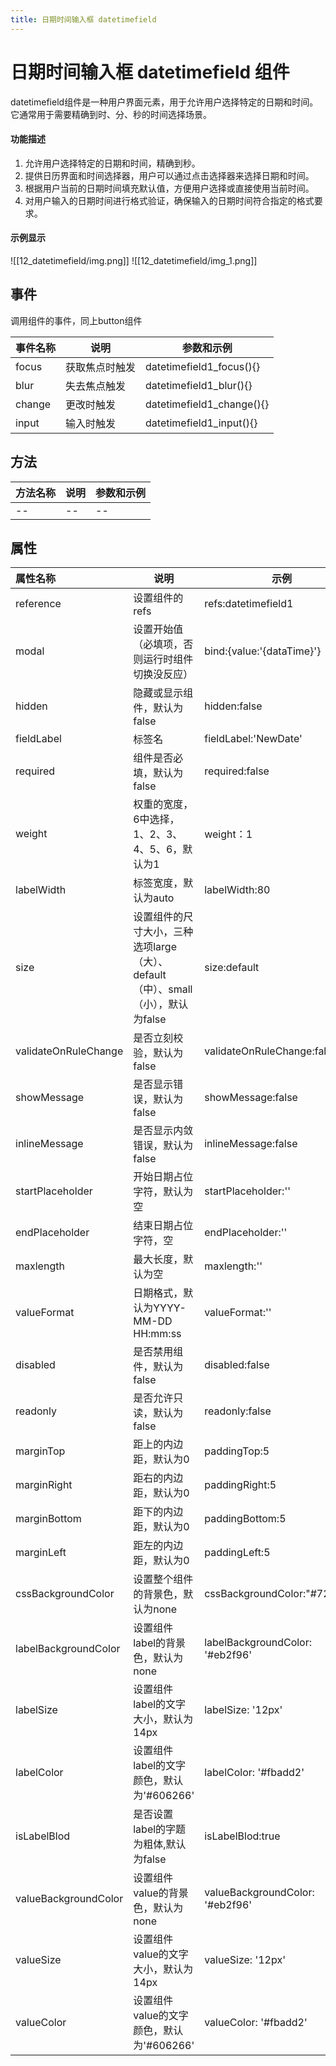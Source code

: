 ```yaml
---
title: 日期时间输入框 datetimefield
---
```


# 日期时间输入框 datetimefield 组件
datetimefield组件是一种用户界面元素，用于允许用户选择特定的日期和时间。它通常用于需要精确到时、分、秒的时间选择场景。
#### 功能描述
1. 允许用户选择特定的日期和时间，精确到秒。
2. 提供日历界面和时间选择器，用户可以通过点击选择器来选择日期和时间。
3. 根据用户当前的日期时间填充默认值，方便用户选择或直接使用当前时间。
4. 对用户输入的日期时间进行格式验证，确保输入的日期时间符合指定的格式要求。
#### 示例显示
![[12_datetimefield/img.png]]
![[12_datetimefield/img_1.png]]
## 事件
调用组件的事件，同上button组件

| 事件名称 | 说明        | 参数和示例                                |
|:-----|-----------|--------------------------------------|
| focus    | 获取焦点时触发   | datetimefield1_focus(){}     |
| blur     | 失去焦点触发    | datetimefield1_blur(){}      |
| change   | 更改时触发     | datetimefield1_change(){}    |
| input    | 输入时触发     | datetimefield1_input(){}     |

## 方法

| 方法名称 | 说明  | 参数和示例 |
|:-----|-----|-------|
| --   | --  | --    |

## 属性

| 属性名称                 | 说明                                                  | 示例                              |
|:---------------------|-----------------------------------------------------|---------------------------------|
| reference            | 设置组件的refs                                           | refs:datetimefield1             |
| modal                | 设置开始值（必填项，否则运行时组件切换没反应）                             | bind:{value:'{dataTime}'}       |
| hidden               | 隐藏或显示组件，默认为false                                    | hidden:false                    |
| fieldLabel           | 标签名                                                 | fieldLabel:'NewDate'            |
| required             | 组件是否必填，默认为false                                     | required:false                  |
| weight               | 权重的宽度，6中选择，1、2、3、4、5、6，默认为1                         | weight：1                        |
| labelWidth           | 标签宽度，默认为auto                                        | labelWidth:80                   |
| size                 | 设置组件的尺寸大小，三种选项large（大）、default（中）、small（小），默认为false | size:default                    |
| validateOnRuleChange | 是否立刻校验，默认为false                                     | validateOnRuleChange:false      |
| showMessage          | 是否显示错误，默认为false                                     | showMessage:false               |
| inlineMessage        | 是否显示内敛错误，默认为false                                   | inlineMessage:false             |
| startPlaceholder     | 开始日期占位字符，默认为空                                       | startPlaceholder:''             |
| endPlaceholder       | 结束日期占位字符，空                                          | endPlaceholder:''               |
| maxlength            | 最大长度，默认为空                                           | maxlength:''                    |
| valueFormat          | 日期格式，默认为YYYY-MM-DD HH:mm:ss                         | valueFormat:''                  |
| disabled             | 是否禁用组件，默认为false                                     | disabled:false                  |
| readonly             | 是否允许只读，默认为false                                     | readonly:false                  |
| marginTop            | 距上的内边距，默认为0                                         | paddingTop:5                    |
| marginRight          | 距右的内边距，默认为0                                         | paddingRight:5                  |
| marginBottom         | 距下的内边距，默认为0                                         | paddingBottom:5                 |
| marginLeft           | 距左的内边距，默认为0                                         | paddingLeft:5                   |
| cssBackgroundColor   | 设置整个组件的背景色，默认为none                                  | cssBackgroundColor:"#722ed1"    |
| labelBackgroundColor | 设置组件label的背景色，默认为none                               | labelBackgroundColor: '#eb2f96' |
| labelSize            | 设置组件label的文字大小，默认为14px                              | labelSize: '12px'               |
| labelColor           | 设置组件label的文字颜色，默认为'#606266'                         | labelColor: '#fbadd2'           |
| isLabelBlod          | 是否设置label的字题为粗体,默认为false                            | isLabelBlod:true                |
| valueBackgroundColor | 设置组件value的背景色，默认为none                               | valueBackgroundColor: '#eb2f96' |
| valueSize            | 设置组件value的文字大小，默认为14px                              | valueSize: '12px'               |
| valueColor           | 设置组件value的文字颜色，默认为'#606266'                         | valueColor: '#fbadd2'           |